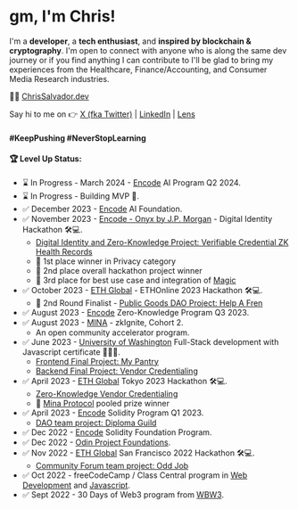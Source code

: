 # gm, I'm Chris!

I'm a **developer**, a **tech enthusiast**, and **inspired by blockchain & cryptography**. I'm open to connect with anyone who is along the same dev journey or if you find anything I can contribute to I'll be glad to bring my experiences from the Healthcare, Finance/Accounting, and Consumer Media Research industries. 

👨‍💻 [ChrisSalvador.dev](https://chrissalvador.dev)

Say hi to me on 👉 [X (fka Twitter)](https://twitter.com/const_salvador) | [LinkedIn](https://linkedin.com/in/csalvador58) | [Lens](https://www.lensfrens.xyz/csalvador.lens)

#### #KeepPushing #NeverStopLearning

#### 🏆 Level Up Status:

<!-- BLOG-POST-LIST:START -->
- ⌛ In Progress - March 2024 - [Encode](https://www.encode.club/ai-bootcamp) AI Program Q2 2024.
- ⌛ In Progress - Building MVP 🚀.
- ✅ December 2023 - [Encode](https://www.encode.club/) AI Foundation.
- ✅ November 2023 - [Encode - Onyx by J.P. Morgan](https://www.encode.club/digital-identity-hackathon) - Digital Identity Hackathon 🛠️💻.
  - [Digital Identity and Zero-Knowledge Project: Verifiable Credential ZK Health Records](https://github.com/csalvador58/verifiable-credential-zk-health-record)
  - 🥇 1st place winner in Privacy category
  - 🥈 2nd place overall hackathon project winner
  - 🥉 3rd place for best use case and integration of [Magic](https://magic.link/)
- ✅ October 2023 - [ETH Global](https://university.alchemy.com/) - ETHOnline 2023 Hackathon 🛠️💻.
  - 🏅 2nd Round Finalist - [Public Goods DAO Project: Help A Fren](https://ethglobal.com/showcase/help-a-fren-2nfbi)
- ✅ August 2023 - [Encode](https://www.encode.club/) Zero-Knowledge Program Q3 2023.
- ✅ August 2023 - [MINA](https://minaprotocol.com/) - zkIgnite, Cohort 2.
  - An open community accelerator program.
- ✅ June 2023 - [University of Washington](https://www.pce.uw.edu/) Full-Stack development with Javascript certificate 👨🏻‍🎓.
  - [Frontend Final Project: My Pantry](https://github.com/csalvador58/uw-jscript320b-final-project-my-pantry)
  - [Backend Final Project: Vendor Credentialing](https://github.com/csalvador58/uw-jscript330b-final-vendor-cred-backend)
- ✅ April 2023 - [ETH Global](https://ethglobal.com/events/tokyo) Tokyo 2023 Hackathon 🛠️💻.
  - [Zero-Knowledge Vendor Credentialing](https://ethglobal.com/showcase/zk-vendor-credentialing-jdvv4)
  - 🏅 [Mina Protocol](https://minaprotocol.com/) pooled prize winner
- ✅ April 2023 - [Encode](https://www.encode.club/) Solidity Program Q1 2023.
  - [DAO team project: Diploma Guild](https://github.com/csalvador58/Encode-Solidity-Final-Project-DAO)
- ✅ Dec 2022 - [Encode](https://www.encode.club/) Solidity Foundation Program.
- ✅ Dec 2022 - [Odin Project Foundations](https://www.theodinproject.com/).
- ✅ Nov 2022 - [ETH Global](https://sf.ethglobal.com/) San Francisco 2022 Hackathon 🛠️💻.
  - [Community Forum team project: Odd Job](https://ethglobal.com/showcase/oddjob-y92rc)
- ✅ Oct 2022 - freeCodeCamp / Class Central program in [Web Development](https://freecodecamp.org/certification/csalvador58/responsive-web-design) and [Javascript](https://freecodecamp.org/certification/csalvador58/javascript-algorithms-and-data-structures).
- ✅ Sept 2022 - 30 Days of Web3 program from [WBW3](https://www.30daysofweb3.xyz/).
<!-- BLOG-POST-LIST:END -->
